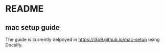 # README

## mac setup guide

The guide is currently delpoyed in https://i3p9.github.io/mac-setup using Docsify.